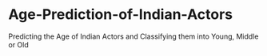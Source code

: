 # Age-Prediction-of-Indian-Actors
Predicting the Age of Indian Actors and Classifying them into Young, Middle or Old
